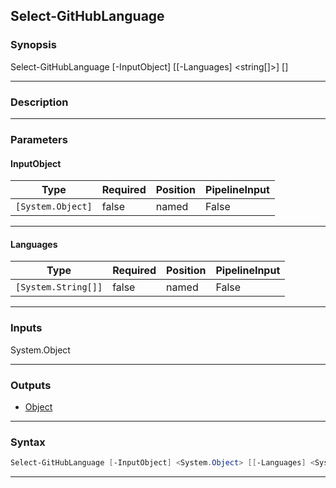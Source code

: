 Select-GitHubLanguage
---------------------
### Synopsis
Select-GitHubLanguage [-InputObject] <Object> [[-Languages] <string[]>] [<CommonParameters>]

---
### Description



---
### Parameters
#### **InputObject**





|Type             |Required|Position|PipelineInput|
|-----------------|--------|--------|-------------|
|`[System.Object]`|false   |named   |False        |



---
#### **Languages**





|Type               |Required|Position|PipelineInput|
|-------------------|--------|--------|-------------|
|`[System.String[]]`|false   |named   |False        |



---
### Inputs
System.Object

---
### Outputs
* [Object](https://learn.microsoft.com/en-us/dotnet/api/System.Object)




---
### Syntax
```PowerShell
Select-GitHubLanguage [-InputObject] <System.Object> [[-Languages] <System.String[]>] [<CommonParameters>]
```
---
